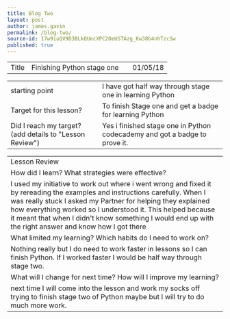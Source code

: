 ```yaml
---
title: Blog Two
layout: post
author: james.gavin
permalink: /blog-two/
source-id: 17w9iuQV9D3BLkQUecXPC2OeUSTAzg_Kw38b4nhTzcSw
published: true
---
```

<table>
  <tr>
    <td>Title</td>
    <td>Finishing Python stage one </td>
    <td></td>
    <td>01/05/18</td>
  </tr>
</table>


<table>
  <tr>
    <td>starting point </td>
    <td>I have got half way through stage one in learning Python </td>
  </tr>
  <tr>
    <td>Target for this lesson?</td>
    <td>To finish Stage one and get a badge for learning Python </td>
  </tr>
  <tr>
    <td>Did I reach my target? 
(add details to "Lesson Review")</td>
    <td>Yes i finished stage one in Python codecademy and got a badge to prove it.</td>
  </tr>
</table>


<table>
  <tr>
    <td>Lesson Review</td>
  </tr>
  <tr>
    <td>How did I learn? What strategies were effective? </td>
  </tr>
  <tr>
    <td>I used my initiative to work out where i went wrong and fixed it by rereading the examples and instructions carefully. When I was really stuck I asked my Partner for helping they explained how everything worked so I understood it. This helped because it meant that when I didn't know something I would end up with the right answer and know how I got there</td>
  </tr>
  <tr>
    <td>What limited my learning? Which habits do I need to work on? </td>
  </tr>
  <tr>
    <td>Nothing really but I do need to work faster in lessons so I can finish Python. If I worked faster I would be half way through stage two. </td>
  </tr>
  <tr>
    <td>What will I change for next time? How will I improve my learning?</td>
  </tr>
  <tr>
    <td>next time I will come into the lesson and work my socks off trying to finish stage two of Python maybe but I will try to do much more work.</td>
  </tr>
</table>


